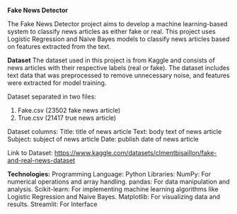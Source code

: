 **Fake News Detector**

The Fake News Detector project aims to develop a machine learning-based system to classify news articles as either fake or real. This project uses Logistic Regression and Naive Bayes models to classify news articles based on features extracted from the text.

**Dataset**
The dataset used in this project is from Kaggle and consists of news articles with their respective labels (real or fake). The dataset includes text data that was preprocessed to remove unnecessary noise, and features were extracted for model training.

Dataset separated in two files:
1. Fake.csv (23502 fake news article)
2. True.csv (21417 true news article)

Dataset columns:
Title: title of news article
Text: body text of news article
Subject: subject of news article
Date: publish date of news article

Link to Dataset: https://www.kaggle.com/datasets/clmentbisaillon/fake-and-real-news-dataset

**Technologies:**
Programming Language: Python
Libraries:
NumPy: For numerical operations and array handling.
pandas: For data manipulation and analysis.
Scikit-learn: For implementing machine learning algorithms like Logistic Regression and Naive Bayes.
Matplotlib: For visualizing data and results.
Streamlit: For Interface
